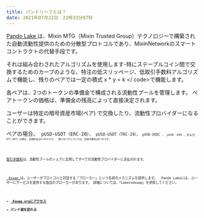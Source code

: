 ```yaml
---
title: パンドリーフとは？
date: 2021年07月22日　22時33分07秒
---
```


[ Pando Lake ](https://lake.pando.im)は、Mixin MTG（Mixin Trusted Group）テクノロジーで構築された自動流動性提供のための分散型プロトコルであり、MixinNetworkのスマートコントラクトの代替手段です。

それは組み合わされたアルゴリズムを使用します-特にステーブルコイン間で交換するためのカーブのような、特注の低スリッページ、低取引手数料アルゴリズムで機能し、残りのペアでは一定の積式 x * y = k </ code>で機能します。 </p>

<p spaces-before="0">各ペアは、2つのトークンの準備金で構成される流動性プールを管理します。 ペアトークンの価格は、準備金の残高によって直接決定されます。</p>

<p spaces-before="0">ユーザーは特定の暗号資産市場(ペア) で交換したり、流動性プロバイダーになることができます。</p>

<p spaces-before="0">ペアの場合、<code> pUSD-USDT（ERC-20）</ code>、<code> pUSD-USDT（TRC-20）</ code>、<code> pUSD-USDC </ code>、<code> pUSD -DAI </ code>、および<code> BTC-wBTC </ code>の場合、交換料金は0.04％です。  残りのペアについては、交換手数料は0.3%です。</p>

<p spaces-before="0"><a href="./key-concepts/trading-fee">取引手数料</a>は、流動性プールのシェアに比例してすべての流動性プロバイダーに支払われます。 </p>

<p spaces-before="0"><a href="https://4swap.org"> 4swap </a>は、ユーザーがプロトコルと対話する「ブローカー」という名前のメカニズムを提供します。  Pando Lakeには、ユーザーにサービスを提供する独自のブローカーがあります。 詳細については、<ahref = "https://docs.pando.im/docs/lake/faqs/lake-vs-4swap">「Lakevs4swap」</a>を参照してください。 </p>

<p spaces-before="0"><strong x-id = "1">→</ strong> <a href="https://4swap.org"> 4swap.orgにアクセス</a> <br x-id = "2" />
<strongx-id = "1">→</ strong> <ahref = "https://lake.pando.im">パンド湖を訪れる</a>   </p>  




